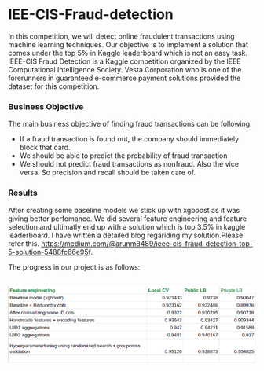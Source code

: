 # IEE-CIS-Fraud-detection

In this competition, we will detect online fraudulent transactions using machine learning techniques. Our objective is to implement a solution that comes under the top 5% in Kaggle leaderboard which is not an easy task. IEEE-CIS Fraud Detection is a Kaggle competition organized by the IEEE Computational Intelligence Society. Vesta Corporation who is one of the forerunners in guaranteed e-commerce payment solutions provided the dataset for this competition.


### Business Objective

The main business objective of finding fraud transactions can be following:
* If a fraud transaction is found out, the company should immediately block that card.
* We should be able to predict the probability of fraud transaction
* We should not predict fraud transactions as nonfraud. Also the vice versa. So precision and recall should be taken care of.



### Results
After creating some baseline models we stick up with xgboost as it was giving better perfomance. We did several feature engineering and feature selection and ultimatly end up with a solution which is top 3.5% in kaggle leaderboard. I have written a detailed blog regariding my solution.Please refer this. https://medium.com/@arunm8489/ieee-cis-fraud-detection-top-5-solution-5488fc66e95f. 


The progress in our project is as follows:

<br>

<img src = "https://github.com/arunm8489/IEE-CIS-Fraud-detection/blob/main/images/results.png">

